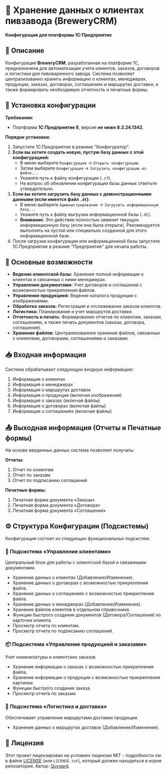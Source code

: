 # 🍺 Хранение данных о клиентах пивзавода (BreweryCRM)

**Конфигурация для платформы 1С:Предприятие**

## 📄 Описание

Конфигурация **BreweryCRM**, разработанная на платформе 1С, предназначена для автоматизации учета клиентов, заказов, договоров и логистики для пивоваренного завода. Система позволяет централизованно хранить информацию о клиентах, менеджерах, продукции, заказах, договорах, соглашениях и маршрутах доставки, а также формировать необходимую отчетность и печатные формы.

## 🚀 Установка конфигурации

**Требования:**

*   Платформа **1С:Предприятие 8**, версия **не ниже 8.3.24.1342**.

**Порядок установки:**

1.  Запустите 1С:Предприятие в режиме "Конфигуратор".
2.  **Если вы хотите создать новую, пустую базу данных с этой конфигурацией:**
    *   В меню выберите `Конфигурация` -> `Открыть конфигурацию`.
    *   Затем выберите `Конфигурация` -> `Загрузить конфигурацию из файла...`
    *   Укажите путь к файлу конфигурации (`.cf`).
    *   На вопрос об обновлении конфигурации базы данных ответьте утвердительно.
3.  **Если вы хотите загрузить базу данных с демонстрационными данными (если имеется файл `.dt`):**
    *   В меню выберите `Администрирование` -> `Загрузить информационную базу...`
    *   Укажите путь к файлу выгрузки информационной базы (`.dt`).
    *   **Внимание:** Это действие полностью заменит текущую информационную базу (если она была открыта). Рекомендуется выполнять на пустой или специально созданной для этого информационной базе.
4.  После загрузки конфигурации или информационной базы запустите 1С:Предприятие в режиме "Предприятие" для начала работы.

## 🌟 Основные возможности

*   **Ведение клиентской базы:** Хранение полной информации о клиентах и связанных с ними менеджерах.
*   **Управление документами:** Учет договоров и соглашений с возможностью прикрепления файлов.
*   **Управление продукцией:** Ведение каталога продукции с изображениями.
*   **Обработка заказов:** Регистрация и отслеживание заказов клиентов.
*   **Логистика:** Планирование и учет маршрутов доставки.
*   **Отчетность и печать:** Формирование отчетов по клиентам, заказам, соглашениям, а также печать документов (заказы, договора, соглашения).
*   **Хранение файлов:** Централизованное хранение файлов, связанных с клиентами, договорами, соглашениями и заказами.

## 📥 Входная информация

Система обрабатывает следующую входную информацию:

1.  Информация о клиентах
2.  Информация о менеджерах
3.  Информация о маршрутах доставок
4.  Информация о продукции (включая изображения)
5.  Информация о заказах (включая файлы)
6.  Информация о договорах (включая файлы)
7.  Информация о соглашениях (включая файлы)

## 📤 Выходная информация (Отчеты и Печатные формы)

На основе введенных данных система позволяет получать:

**Отчеты:**

1.  Отчет по клиентам
2.  Отчет по заказам
3.  Отчет по подписанию соглашений

**Печатные формы:**

1.  Печатная форма документа «Заказы»
2.  Печатная форма документа «Договора»
3.  Печатная форма документа «Соглашения»

## ⚙️ Структура Конфигурации (Подсистемы)

Конфигурация состоит из следующих функциональных подсистем:

### 👥 **Подсистема «Управление клиентами»**

Центральный блок для работы с клиентской базой и связанными документами.

*   Хранение данных о клиентах (Добавление/Изменение).
*   Хранение данных о договорах с возможностью прикрепления файла.
*   Хранение данных о соглашениях с возможностью прикрепления файла.
*   Хранение данных о менеджерах (Добавление/Изменение).
*   Хранение файлов клиентов в отдельном справочнике.
*   Функции быстрого создания документов (Договора/Соглашения) из карточки клиента.
*   Просмотр отчета по клиентам.
*   Просмотр отчета по подписанию соглашений.

### 📦 **Подсистема «Управление продукцией и заказами»**

Учет номенклатуры и клиентских заказов.

*   Хранение информации о заказах с возможностью прикрепления файла.
*   Хранение информации о продукции с возможностью прикрепления картинки.
*   Функции быстрого создания заказа.
*   Просмотр отчета по заказам.

### 🚚 **Подсистема «Логистика и доставка»**

Обеспечивает управление маршрутами доставки продукции.

*   Хранение данных о маршрутах доставок (Добавление/Изменение).

## 📄 Лицензия

Этот проект лицензирован на условиях лицензии MIT - подробности см. в файле [LICENSE](LICENSE) (или `LICENSE.txt`), который должен находиться в корне репозитория. Автор: [Quvgard](https://github.com/Quvgard).
